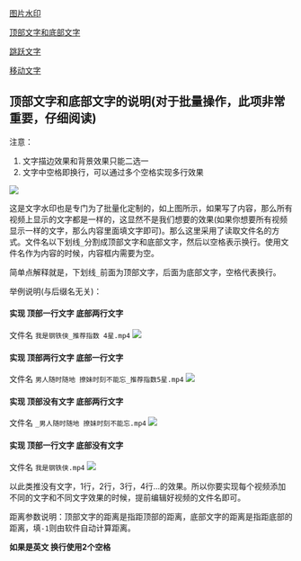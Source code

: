 
[图片水印](https://www.bilibili.com/video/BV1Uv411k7fg/)

[顶部文字和底部文字](https://www.bilibili.com/video/BV1uv411r73z/)

[跳跃文字](https://www.bilibili.com/video/BV1gp4y1k76j/)

[移动文字](https://www.bilibili.com/video/BV1Gi4y1L7xc/)


## 顶部文字和底部文字的说明(对于批量操作，此项非常重要，仔细阅读)

注意：
1. 文字描边效果和背景效果只能二选一 
2. 文字中空格即换行，可以通过多个空格实现多行效果

![](http://cdn.qiniu.freetop.ren/2020-06-11-15918461303080.jpg)

这是文字水印也是专门为了批量化定制的，如上图所示，如果写了内容，那么所有视频上显示的文字都是一样的，这显然不是我们想要的效果(如果你想要所有视频显示一样的文字，那么内容里面填文字即可)。那么这里采用了读取文件名的方式。文件名以下划线`_`分割成顶部文字和底部文字，然后以空格表示换行。使用文件名作为内容的时候，内容框内需要为空。

简单点解释就是，下划线`_`前面为顶部文字，后面为底部文字，空格代表换行。

举例说明(与后缀名无关)：

#### 实现 顶部一行文字 底部两行文字
文件名 `我是钢铁侠_推荐指数 4星.mp4`
![](http://cdn.qiniu.freetop.ren/2020-06-11-15918626519417.jpg)

#### 实现 顶部两行文字 底部一行文字
文件名 `男人随时随地 撩妹时刻不能忘_推荐指数5星.mp4`
![](http://cdn.qiniu.freetop.ren/2020-06-11-15918626350217.jpg)

#### 实现 顶部没有文字 底部两行文字
文件名 `_男人随时随地 撩妹时刻不能忘.mp4`
![](http://cdn.qiniu.freetop.ren/2020-06-11-15918632432992.jpg)

#### 实现 顶部一行文字 底部没有文字
文件名 `我是钢铁侠.mp4`
![](http://cdn.qiniu.freetop.ren/2020-06-11-15918632540274.jpg)


以此类推没有文字，1行，2行，3行，4行...的效果。所以你要实现每个视频添加不同的文字和不同文字效果的时候，提前编辑好视频的文件名即可。

距离参数说明：顶部文字的距离是指距顶部的距离，底部文字的距离是指距底部的距离，填`-1`则由软件自动计算距离。


**如果是英文 换行使用2个空格**
